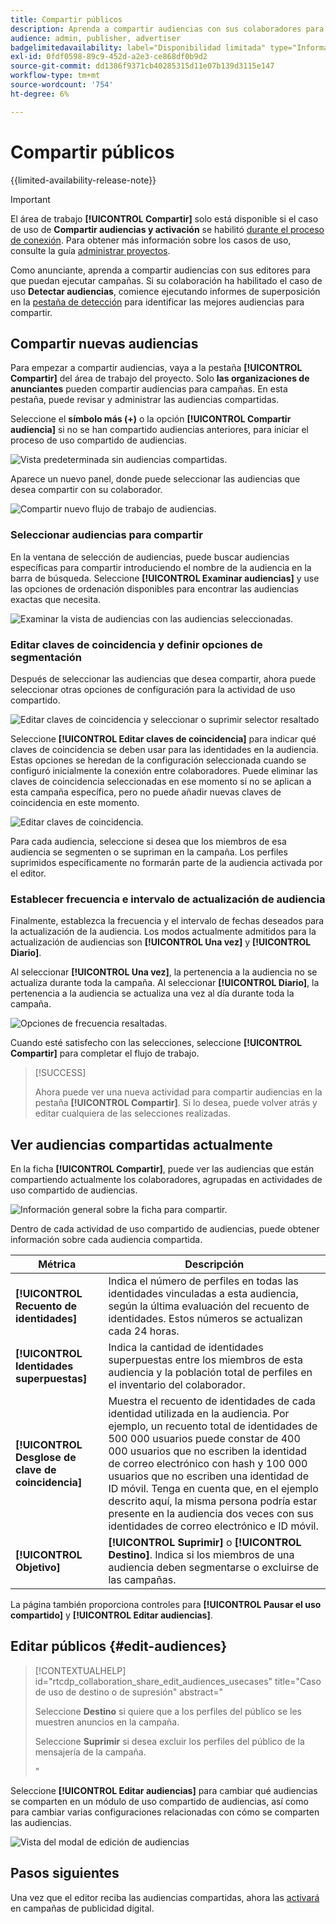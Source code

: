 ```yaml
---
title: Compartir públicos
description: Aprenda a compartir audiencias con sus colaboradores para campañas publicitarias.
audience: admin, publisher, advertiser
badgelimitedavailability: label="Disponibilidad limitada" type="Informative" url="https://helpx.adobe.com/es/legal/product-descriptions/real-time-customer-data-platform-collaboration.html newtab=true"
exl-id: 0fdf0598-89c9-452d-a2e3-ce868df0b9d2
source-git-commit: dd1386f9371cb40285315d11e07b139d3115e147
workflow-type: tm+mt
source-wordcount: '754'
ht-degree: 6%

---
```


# Compartir públicos

{{limited-availability-release-note}}

>[!IMPORTANT]
>
>El área de trabajo **[!UICONTROL Compartir]** solo está disponible si el caso de uso de **Compartir audiencias y activación** se habilitó [durante el proceso de conexión](../connect/establishing-connections.md#connection-settings). Para obtener más información sobre los casos de uso, consulte la guía [administrar proyectos](./manage-projects.md#project-use-cases).

Como anunciante, aprenda a compartir audiencias con sus editores para que puedan ejecutar campañas. Si su colaboración ha habilitado el caso de uso **Detectar audiencias**, comience ejecutando informes de superposición en la [pestaña de detección](/help/guide/collaborate/discover.md) para identificar las mejores audiencias para compartir.

## Compartir nuevas audiencias

Para empezar a compartir audiencias, vaya a la pestaña **[!UICONTROL Compartir]** del área de trabajo del proyecto. Solo **las organizaciones de anunciantes** pueden compartir audiencias para campañas. En esta pestaña, puede revisar y administrar las audiencias compartidas.

Seleccione el **símbolo más (+)** o la opción **[!UICONTROL Compartir audiencia]** si no se han compartido audiencias anteriores, para iniciar el proceso de uso compartido de audiencias.

![Vista predeterminada sin audiencias compartidas.](/help/assets/collaborate/share/share-new-audiences.png)

Aparece un nuevo panel, donde puede seleccionar las audiencias que desea compartir con su colaborador.

![Compartir nuevo flujo de trabajo de audiencias.](/help/assets/collaborate/share/share-audiences-workflow.png)

### Seleccionar audiencias para compartir

En la ventana de selección de audiencias, puede buscar audiencias específicas para compartir introduciendo el nombre de la audiencia en la barra de búsqueda. Seleccione **[!UICONTROL Examinar audiencias]** y use las opciones de ordenación disponibles para encontrar las audiencias exactas que necesita.

![Examinar la vista de audiencias con las audiencias seleccionadas.](/help/assets/collaborate/share/browse-audiences-view.png)

### Editar claves de coincidencia y definir opciones de segmentación

Después de seleccionar las audiencias que desea compartir, ahora puede seleccionar otras opciones de configuración para la actividad de uso compartido.

![Editar claves de coincidencia y seleccionar o suprimir selector resaltado](/help/assets/collaborate/share/match-keys-and-targeting.png)

Seleccione **[!UICONTROL Editar claves de coincidencia]** para indicar qué claves de coincidencia se deben usar para las identidades en la audiencia. Estas opciones se heredan de la configuración seleccionada cuando se configuró inicialmente la conexión entre colaboradores. Puede eliminar las claves de coincidencia seleccionadas en ese momento si no se aplican a esta campaña específica, pero no puede añadir nuevas claves de coincidencia en este momento.

![Editar claves de coincidencia.](/help/assets/collaborate/share/update-match-keys.png)

Para cada audiencia, seleccione si desea que los miembros de esa audiencia se segmenten o se supriman en la campaña. Los perfiles suprimidos específicamente no formarán parte de la audiencia activada por el editor.

### Establecer frecuencia e intervalo de actualización de audiencia

Finalmente, establezca la frecuencia y el intervalo de fechas deseados para la actualización de la audiencia. Los modos actualmente admitidos para la actualización de audiencias son **[!UICONTROL Una vez]** y **[!UICONTROL Diario]**.

Al seleccionar **[!UICONTROL Una vez]**, la pertenencia a la audiencia no se actualiza durante toda la campaña. Al seleccionar **[!UICONTROL Diario]**, la pertenencia a la audiencia se actualiza una vez al día durante toda la campaña.

![Opciones de frecuencia resaltadas.](/help/assets/collaborate/share/audience-refresh-frequency.png)

Cuando esté satisfecho con las selecciones, seleccione **[!UICONTROL Compartir]** para completar el flujo de trabajo.

>[!SUCCESS]
>
>Ahora puede ver una nueva actividad para compartir audiencias en la pestaña **[!UICONTROL Compartir]**. Si lo desea, puede volver atrás y editar cualquiera de las selecciones realizadas.

## Ver audiencias compartidas actualmente

En la ficha **[!UICONTROL Compartir]**, puede ver las audiencias que están compartiendo actualmente los colaboradores, agrupadas en actividades de uso compartido de audiencias.

![Información general sobre la ficha para compartir.](/help/assets/collaborate/share/share-tab-overview.png)

<!--

The banner at the top of the page shows figures across all audience sharing activities. 

![The hero banner in the sharing tab.](/help/assets/collaborate/share/share-hero-banner.png)


|Metric | Description |
|---------|----------|
| **[!UICONTROL Shared audiences]** | Indicates the number of audiences shared between collaborators in this project, across all audience sharing modules. |
| **[!UICONTROL Estimated addressable reach]** | Indicates the approximate number of profiles that you can reach across all the audiences that are currently shared in the project. [TODO: ADD INFORMATION ABOUT HOW THIS IS CALCULATED] |
| **[!UICONTROL Target identities]** | The number of identities across all audiences shared in this project for which you selected to target the profiles. |
| **[!UICONTROL Suppress identities]** | The number of identities across all audiences shared in this project for which you selected to suppress the profiles and thereby not target them in campaigns. |

-->

Dentro de cada actividad de uso compartido de audiencias, puede obtener información sobre cada audiencia compartida.

| Métrica | Descripción |
|---------|----------|
| **[!UICONTROL Recuento de identidades]** | Indica el número de perfiles en todas las identidades vinculadas a esta audiencia, según la última evaluación del recuento de identidades. Estos números se actualizan cada 24 horas. |
| **[!UICONTROL Identidades superpuestas]** | Indica la cantidad de identidades superpuestas entre los miembros de esta audiencia y la población total de perfiles en el inventario del colaborador. |
| **[!UICONTROL Desglose de clave de coincidencia]** | Muestra el recuento de identidades de cada identidad utilizada en la audiencia. Por ejemplo, un recuento total de identidades de 500 000 usuarios puede constar de 400 000 usuarios que no escriben la identidad de correo electrónico con hash y 100 000 usuarios que no escriben una identidad de ID móvil. Tenga en cuenta que, en el ejemplo descrito aquí, la misma persona podría estar presente en la audiencia dos veces con sus identidades de correo electrónico e ID móvil. |
| **[!UICONTROL Objetivo]** | **[!UICONTROL Suprimir]** o **[!UICONTROL Destino]**. Indica si los miembros de una audiencia deben segmentarse o excluirse de las campañas. |

La página también proporciona controles para **[!UICONTROL Pausar el uso compartido]** y **[!UICONTROL Editar audiencias]**.

## Editar públicos {#edit-audiences}

>[!CONTEXTUALHELP]
>id="rtcdp_collaboration_share_edit_audiences_usecases"
>title="Caso de uso de destino o de supresión"
>abstract="<p>Seleccione **Destino** si quiere que a los perfiles del público se les muestren anuncios en la campaña.</p> <p>Seleccione **Suprimir** si desea excluir los perfiles del público de la mensajería de la campaña.</p>"

Seleccione **[!UICONTROL Editar audiencias]** para cambiar qué audiencias se comparten en un módulo de uso compartido de audiencias, así como para cambiar varias configuraciones relacionadas con cómo se comparten las audiencias.

![Vista del modal de edición de audiencias](/help/assets/collaborate/share/edit-audiences-modal.png)

<!--

Search for audiences that you want to add to the sharing module. 

For each audience, you can select whether you'd like to target or suppress those profiles in campaigns. 

To remove an audience from the sharing module, select the trash can icon [TODO: add spectrum icon and folder].

Select how often you would like the audience membership to be refreshed and the date range within which you want the membership of the audience to be refreshed. 

TODO: are there any limitations for frequency in the M1 release?

-->

## Pasos siguientes

Una vez que el editor reciba las audiencias compartidas, ahora las [activará](/help/guide/collaborate/activate.md) en campañas de publicidad digital.
